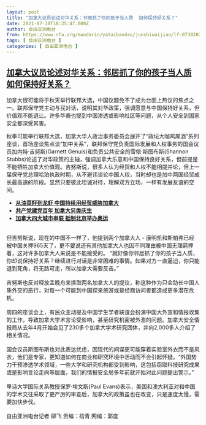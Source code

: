 ```yaml
---
layout: post
title: "加拿大议员论述对华关系：邻居抓了你的孩子当人质  如何保持好关系？"
date: 2021-07-30T18:25:47.000Z
author: 自由亚洲电台
from: https://www.rfa.org/mandarin/yataibaodao/junshiwaijiao/lf-07302021141851.html
tags: [ 自由亚洲电台 ]
categories: [ 自由亚洲电台 ]
---
```

<!--1627669547000-->
[加拿大议员论述对华关系：邻居抓了你的孩子当人质  如何保持好关系？](https://www.rfa.org/mandarin/yataibaodao/junshiwaijiao/lf-07302021141851.html)
------

<div>
<p>加拿大很可能将于秋天举行联邦大选，中国议题免不了成为台面上热议的焦点之一。联邦保守党主动与民对话，说明其对华政策，强调愿意与中国保持好关系，但价值观不能退让。许多华裔也提到中国渗透或影响社区等问题，从个人安全到国家安全都深受其害。</p><p>秋季可能举行联邦大选，加拿大华人政治事务委员会展开了“政坛大咖鸡尾酒”系列座谈，首场座谈焦点谈“加中关系”，联邦保守党负责国际发展和人权事务的国会议员加内特·吉努斯(Garnett Genuis)和负责公共安全的雪侬·斯图布斯(Shannon Stubbs)论述了对华政策的主轴，强调加拿大乐意和中国保持良好关系，但前提是不能牺牲加拿大价值观。吉努斯说，很多人认为经贸和人权不能相提并论，但上一届保守党总理哈珀执政时期，从不避讳谈论中国人权，当时却也是加中两国经贸成长最高速的阶段。显然只要彼此坦诚对待，理解双方立场，一样有发展友谊的空间。</p><ul><li><strong><a href="https://www.rfa.org/mandarin/yataibaodao/junshiwaijiao/lf-06292021142257.html">从油菜籽到龙虾 中国持续用经贸威胁加拿大</a></strong></li><li><strong><a href="https://www.rfa.org/mandarin/yataibaodao/zhengzhi/lf-07012021133650.html">共产党建党百年 加拿大另类庆生</a></strong></li><li><a href="https://www.rfa.org/mandarin/yataibaodao/junshiwaijiao/lf-06242021141203.html"><strong>加拿大四大城市串联 抵制北京举办奥运</strong></a></li></ul><p><br/>但吉努斯说，现在的中国不一样了，他提到两个加拿大人 - 康明凯和斯帕弗已经被中国关押965天了，更不要说还有其他加拿大人也因不同理由被中国无理羁押着，这对许多加拿大人来说是不能接受的。 “就好像你邻居抓了你的孩子当人质，你却说保持好关系？继续进行对话是非常困难的事情。如果对方一直逼迫，你只能退到死角，将无路可走，所以加拿大需要反击。”<br/><br/>吉努斯也反对释放孟晚舟来换取两名加拿大人的提议，称这种作为只会助长中国人质外交的恶行，对每一个可能到中国探亲旅游或是经商访问者都造成更多潜在危机。<br/><br/>周四的座谈会上，有民众主动提及中国学生学者联谊会扮演中国大外宣和情报收集的工作，导致加拿大学术言论受影响，甚至研究机密被外泄的问题。加拿大安全情报局从去年4月开始会见了230多个加拿大学术研究团体，并向2,000多人介绍了相关情况。<br/><br/>国会议员斯图布斯也对此表达忧虑，因现代的间谍更可能穿着实验室外衣而不是风衣，他们是专家，更知道如何在商业和研究环境中活动而不会引起怀疑。“外国势力干预渗透学术领域，一些大学和研究机构都受到影响，这包括窃取科技研究成果或是影响言论走向等层面，我们的情报安全局多年前就开始对此问题提出警示。”<br/><br/>卑诗大学国际关系教授保罗·埃文斯(Paul Evans)表示，美国和澳大利亚对和中国的学术交往采取了更严厉的审查后，加拿大的政策虽也在改变，只是速度太慢，需要加快步伐。<br/><br/>自由亚洲电台记者 柳飞 责编：梒青 网编：郭度</p><p></p>
</div>
